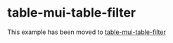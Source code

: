 # table-mui-table-filter

This example has been moved to [table-mui-table-filter](../../.././table-mui-table-filter)
